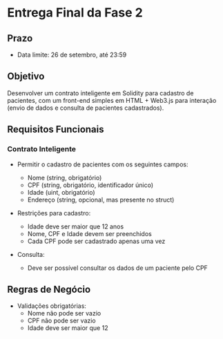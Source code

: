 # Entrega Final da Fase 2

## Prazo
- Data limite: 26 de setembro, até 23:59

## Objetivo
Desenvolver um contrato inteligente em Solidity para cadastro de pacientes, com um front-end simples em HTML + Web3.js para interação (envio de dados e consulta de pacientes cadastrados).

## Requisitos Funcionais

### Contrato Inteligente
- Permitir o cadastro de pacientes com os seguintes campos:
  - Nome (string, obrigatório)
  - CPF (string, obrigatório, identificador único)
  - Idade (uint, obrigatório)
  - Endereço (string, opcional, mas presente no struct)

- Restrições para cadastro:
  - Idade deve ser maior que 12 anos
  - Nome, CPF e Idade devem ser preenchidos
  - Cada CPF pode ser cadastrado apenas uma vez

- Consulta:
  - Deve ser possível consultar os dados de um paciente pelo CPF

## Regras de Negócio
- Validações obrigatórias:
  - Nome não pode ser vazio
  - CPF não pode ser vazio
  - Idade deve ser maior que 12
